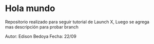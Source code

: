 # Hola mundo
Repositorio realizado para seguir tutorial de Launch X, Luego se agrega mas descripción para probar branch


Autor: Edison Bedoya
Fecha: 22/09
